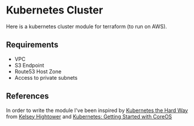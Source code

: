 # Kubernetes Cluster

Here is a kubernetes cluster module for terraform (to run on AWS).

## Requirements

* VPC
* S3 Endpoint
* Route53 Host Zone
* Access to private subnets

## References

In order to write the module I've been inspired by 
[Kubernetes the Hard Way](https://github.com/kelseyhightower/kubernetes-the-hard-way) from 
[Kelsey Hightower](https://github.com/kelseyhightower) and 
[Kubernetes: Getting Started with CoreOS](https://coreos.com/kubernetes/docs/latest/getting-started.html)
